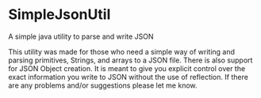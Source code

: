 # SimpleJsonUtil
A simple java utility to parse and write JSON

This utility was made for those who need a simple way of writing and parsing primitives, Strings, and arrays to a JSON file. There is also support for JSON Object creation. It is meant to give you explicit control over the exact information you write to JSON without the use of reflection. If there are any problems and/or suggestions please let me know. 
